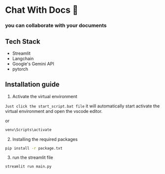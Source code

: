 # Chat With Docs 📄
### you can collaborate with your documents

## Tech Stack
- Streamlit
- Langchain
- Google's Gemini API
- pytorch

## Installation guide
1. Activate the virtual environment 

`Just click the start_script.bat file` it will automatically start activate the virtual environment and open the vscode editor. 
<br/>

or  
```bash 
venv\Scripts\activate
```
2. Installing the required packages 
```bash
pip install -r package.txt
```
3. run the streamlit file
```bash
streamlit run main.py
```
